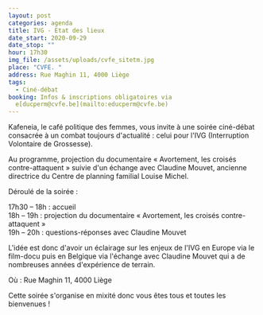 ```yaml
---
layout: post
categories: agenda
title: IVG - Etat des lieux
date_start: 2020-09-29
date_stop: ""
hour: 17h30
img_file: /assets/uploads/cvfe_sitetm.jpg
place: "CVFE. "
address: Rue Maghin 11, 4000 Liège
tags:
  - Ciné-débat
booking: Infos & inscriptions obligatoires via
  e[ducperm@cvfe.be](mailto:educperm@cvfe.be)
---
```

<!--StartFragment-->

Kafeneia, le café politique des femmes, vous invite à une soirée ciné-débat consacrée à un combat toujours d'actualité : celui pour l'IVG (Interruption Volontaire de Grossesse).

Au programme, projection du documentaire « Avortement, les croisés contre-attaquent » suivie d'un échange avec Claudine Mouvet, ancienne directrice du Centre de planning familial Louise Michel.

Déroulé de la soirée :

17h30 – 18h : accueil\
18h – 19h : projection du documentaire « Avortement, les croisés contre-attaquent »\
19h – 20h : questions-réponses avec Claudine Mouvet

L'idée est donc d'avoir un éclairage sur les enjeux de l'IVG en Europe via le film-docu puis en Belgique via l'échange avec Claudine Mouvet qui a de nombreuses années d'expérience de terrain.

Où : Rue Maghin 11, 4000 Liège

Cette soirée s'organise en mixité donc vous êtes tous et toutes les bienvenues !

<!--EndFragment-->